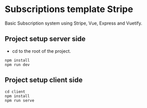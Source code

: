 # Subscriptions template Stripe

Basic Subscription system using Stripe, Vue, Express and Vuetify.

## Project setup server side

- cd to the root of the project.

```
npm install
npm run dev
```

## Project setup client side
```
cd client
npm install
npm run serve
```
